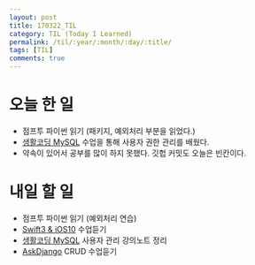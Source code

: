 ```yaml
---
layout: post
title: 170322_TIL
category: TIL (Today I Learned)
permalink: /til/:year/:month/:day/:title/
tags: [TIL]
comments: true
---
```

# 오늘 한 일
- 점프투 파이썬 읽기 (패키지, 예외처리 부분을 읽었다.)
- [생활코딩 MySQL](https://opentutorials.org/course/195) 수업을 통해 사용자 권한 관리를 배웠다.
- 약속이 있어서 공부를 많이 하지 못했다. 깃헙 커밋도 오늘은 빈칸이다.   


# 내일 할 일
- 점프투 파이썬 읽기 (예외처리 연습)
- [Swift3 & iOS10](https://www.inflearn.com/course/swift3-%EC%8A%A4%EC%9C%84%ED%94%84%ED%8A%B8-ios-%EA%B0%9C%EB%B0%9C-%EA%B0%95%EC%A2%8C/) 수업듣기
- [생활코딩 MySQL](https://opentutorials.org/course/195) 사용자 관리 강의노트 정리
- [AskDjango](https://nomade.kr/vod/django/) CRUD 수업듣기

